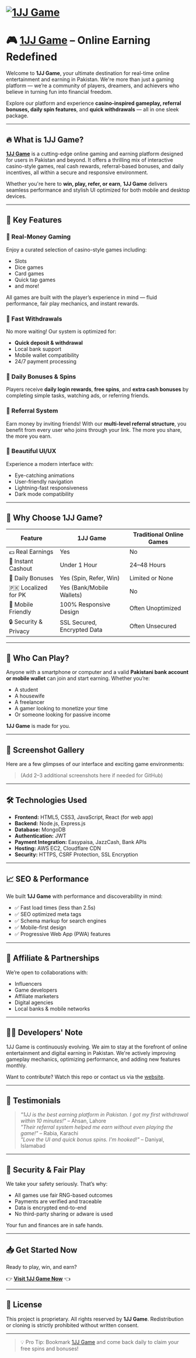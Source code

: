# [![1JJ Game](https://miro.medium.com/v2/resize:fit:720/format:webp/1*sndGwY8kt8ZZpkzet-wZ2g.jpeg)](http://1jj.com.pk)

# 🎮 [1JJ Game](http://1jj.com.pk) – Online Earning Redefined

Welcome to **1JJ Game**, your ultimate destination for real-time online entertainment and earning in Pakistan. We're more than just a gaming platform — we’re a community of players, dreamers, and achievers who believe in turning fun into financial freedom.

Explore our platform and experience **casino-inspired gameplay, referral bonuses, daily spin features**, and **quick withdrawals** — all in one sleek package.

---

## 🔥 What is 1JJ Game?

**[1JJ Game](http://1jj.com.pk)** is a cutting-edge online gaming and earning platform designed for users in Pakistan and beyond. It offers a thrilling mix of interactive casino-style games, real cash rewards, referral-based bonuses, and daily incentives, all within a secure and responsive environment.

Whether you're here to **win, play, refer, or earn**, **1JJ Game** delivers seamless performance and stylish UI optimized for both mobile and desktop devices.

---

## 🚀 Key Features

### 🎰 Real-Money Gaming
Enjoy a curated selection of casino-style games including:
- Slots
- Dice games
- Card games
- Quick tap games
- and more!

All games are built with the player’s experience in mind — fluid performance, fair play mechanics, and instant rewards.

### 💸 Fast Withdrawals
No more waiting! Our system is optimized for:
- **Quick deposit & withdrawal**
- Local bank support
- Mobile wallet compatibility
- 24/7 payment processing

### 🎁 Daily Bonuses & Spins
Players receive **daily login rewards**, **free spins**, and **extra cash bonuses** by completing simple tasks, watching ads, or referring friends.

### 👥 Referral System
Earn money by inviting friends! With our **multi-level referral structure**, you benefit from every user who joins through your link. The more you share, the more you earn.

### 📱 Beautiful UI/UX
Experience a modern interface with:
- Eye-catching animations
- User-friendly navigation
- Lightning-fast responsiveness
- Dark mode compatibility

---

## 🌟 Why Choose 1JJ Game?

| Feature                | 1JJ Game                      | Traditional Online Games     |
|------------------------|-------------------------------|------------------------------|
| 💵 Real Earnings       | Yes                           | No                           |
| 🚀 Instant Cashout     | Under 1 Hour                  | 24–48 Hours                  |
| 🎁 Daily Bonuses       | Yes (Spin, Refer, Win)        | Limited or None              |
| 🇵🇰 Localized for PK   | Yes (Bank/Mobile Wallets)     | No                           |
| 📱 Mobile Friendly     | 100% Responsive Design         | Often Unoptimized            |
| 🔒 Security & Privacy  | SSL Secured, Encrypted Data   | Often Unsecured              |

---

## 💼 Who Can Play?

Anyone with a smartphone or computer and a valid **Pakistani bank account or mobile wallet** can join and start earning. Whether you’re:
- A student
- A housewife
- A freelancer
- A gamer looking to monetize your time
- Or someone looking for passive income

**1JJ Game** is made for you.

---

## 📸 Screenshot Gallery

Here are a few glimpses of our interface and exciting game environments:

> (Add 2–3 additional screenshots here if needed for GitHub)

---

## 🛠️ Technologies Used

- **Frontend:** HTML5, CSS3, JavaScript, React (for web app)
- **Backend:** Node.js, Express.js
- **Database:** MongoDB
- **Authentication:** JWT
- **Payment Integration:** Easypaisa, JazzCash, Bank APIs
- **Hosting:** AWS EC2, Cloudflare CDN
- **Security:** HTTPS, CSRF Protection, SSL Encryption

---

## 📈 SEO & Performance

We built **1JJ Game** with performance and discoverability in mind:
- ✅ Fast load times (less than 2.5s)
- ✅ SEO optimized meta tags
- ✅ Schema markup for search engines
- ✅ Mobile-first design
- ✅ Progressive Web App (PWA) features

---

## 🤝 Affiliate & Partnerships

We’re open to collaborations with:
- Influencers
- Game developers
- Affiliate marketers
- Digital agencies
- Local banks & mobile networks

---

## 🧑‍💻 Developers' Note

1JJ Game is continuously evolving. We aim to stay at the forefront of online entertainment and digital earning in Pakistan. We're actively improving gameplay mechanics, optimizing performance, and adding new features monthly.

Want to contribute? Watch this repo or contact us via the [website](http://1jj.com.pk).

---

## 🙌 Testimonials

> *"1JJ is the best earning platform in Pakistan. I got my first withdrawal within 10 minutes!"* – Ahsan, Lahore  
> *"Their referral system helped me earn without even playing the game!"* – Rabia, Karachi  
> *"Love the UI and quick bonus spins. I'm hooked!"* – Daniyal, Islamabad

---

## 🔐 Security & Fair Play

We take your safety seriously. That’s why:
- All games use fair RNG-based outcomes
- Payments are verified and traceable
- Data is encrypted end-to-end
- No third-party sharing or adware is used

Your fun and finances are in safe hands.

---

## 📥 Get Started Now

Ready to play, win, and earn?

👉 [**Visit 1JJ Game Now**](http://1jj.com.pk) 👈

---

## 📄 License

This project is proprietary. All rights reserved by **1JJ Game**. Redistribution or cloning is strictly prohibited without written consent.

---

> 💡 Pro Tip: Bookmark [1JJ Game](http://1jj.com.pk) and come back daily to claim your free spins and bonuses!
